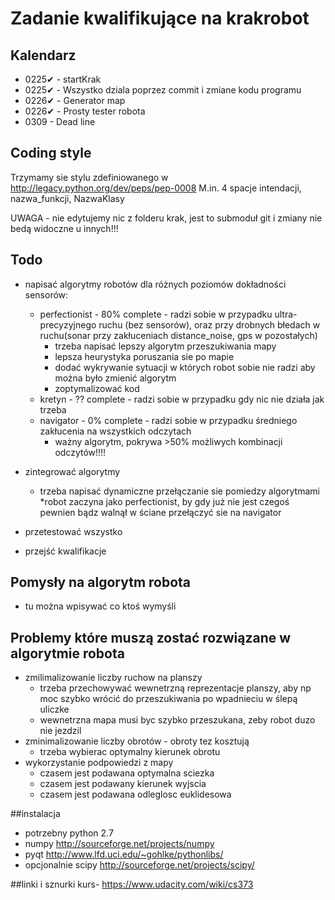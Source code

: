 # Zadanie kwalifikujące na krakrobot

## Kalendarz

* 0225✔ - startKrak
* 0225✔ - Wszystko dziala poprzez commit i zmiane kodu programu
* 0226✔ - Generator map
* 0226✔ - Prosty tester robota
* 0309 - Dead line

## Coding style

Trzymamy sie stylu zdefiniowanego w http://legacy.python.org/dev/peps/pep-0008
M.in. 4 spacje intendacji, nazwa_funkcji, NazwaKlasy

UWAGA - nie edytujemy nic z folderu krak, jest to submoduł git i zmiany nie bedą widoczne u innych!!!

## Todo
* napisać algorytmy robotów dla różnych poziomów dokładności sensorów:
    * perfectionist - 80% complete - radzi sobie w przypadku ultra-precyzyjnego ruchu (bez sensorów), oraz przy drobnych błedach w ruchu(sonar przy zakłuceniach distance_noise, gps w pozostałych)
        * trzeba napisać lepszy algorytm przeszukiwania mapy
        * lepsza heurystyka poruszania sie po mapie
        * dodać wykrywanie sytuacji w których robot sobie nie radzi aby można było zmienić algorytm
        * zoptymalizować kod
    * kretyn - ?? complete - radzi sobie w przypadku gdy nic nie działa jak trzeba
    * navigator - 0% complete - radzi sobie w przypadku średniego zakłucenia na wszystkich odczytach
        * ważny algorytm, pokrywa >50% możliwych kombinacji odczytów!!!!

* zintegrować algorytmy
    * trzeba napisać dynamiczne przełączanie sie pomiedzy algorytmami
        *robot zaczyna jako perfectionist, by gdy już nie jest czegoś pewnien bądz walnął w ściane przełączyć sie na navigator

* przetestować wszystko
* przejść kwalifikacje

## Pomysły na algorytm robota
* tu można wpisywać co ktoś wymyśli

## Problemy które muszą zostać rozwiązane w algorytmie robota
* zmilimalizowanie liczby ruchow na planszy
    * trzeba przechowywać wewnetrzną reprezentacje planszy, aby np moc szybko wrócić do przeszukiwania po wpadnieciu w ślepą uliczke
    * wewnetrzna mapa musi byc szybko przeszukana, zeby robot duzo nie jezdzil
* zminimalizowanie liczby obrotów - obroty tez kosztują
    * trzeba wybierac optymalny kierunek obrotu
* wykorzystanie podpowiedzi z mapy
    * czasem jest podawana optymalna sciezka
    * czasem jest podawany kierunek wyjscia
    * czasem jest podawana odleglosc euklidesowa


##instalacja

* potrzebny python 2.7
* numpy http://sourceforge.net/projects/numpy
* pyqt http://www.lfd.uci.edu/~gohlke/pythonlibs/
* opcjonalnie scipy http://sourceforge.net/projects/scipy/


##linki i sznurki
kurs- https://www.udacity.com/wiki/cs373
